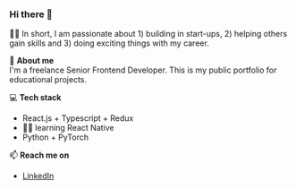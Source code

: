 ### Hi there 👋
🙆‍♀️ In short, I am passionate about 1) building in start-ups, 2) helping others gain skills and 3) doing exciting things with my career.

💬 <b>About me</b>
<br>
I'm a freelance Senior Frontend Developer. This is my public portfolio for educational projects. 

💻 <b>Tech stack</b>
- React.js + Typescript + Redux
- 👩‍🎓 learning React Native
- Python + PyTorch

📫 <b>Reach me on</b> 
- [LinkedIn](https://www.linkedin.com/in/andreea-miclaus/)

<!--
**andreea-irina/andreea-irina** is a ✨ _special_ ✨ repository because its `README.md` (this file) appears on your GitHub profile.

Here are some ideas to get you started:

- 🔭 I’m currently working on ...
- 🌱 I’m currently learning ...
- 👯 I’m looking to collaborate on ...
- 🤔 I’m looking for help with ...
- 💬 Ask me about ...
- 📫 How to reach me: ...
- 😄 Pronouns: ...
- ⚡ Fun fact: ...
-->
